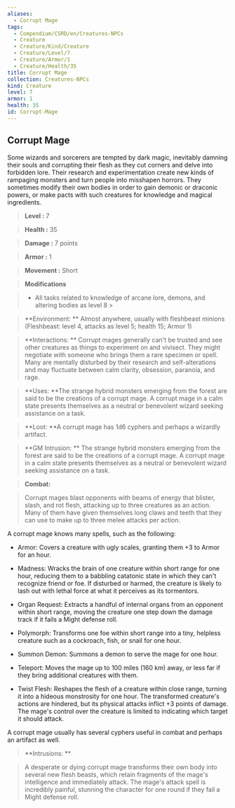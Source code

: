 ```yaml
---
aliases:
  - Corrupt Mage
tags:
  - Compendium/CSRD/en/Creatures-NPCs
  - Creature
  - Creature/Kind/Creature
  - Creature/Level/7
  - Creature/Armor/1
  - Creature/Health/35
title: Corrupt Mage
collection: Creatures-NPCs
kind: Creature
level: 7
armor: 1
health: 35
id: Corrupt-Mage
---
```

## Corrupt Mage    
Some wizards and sorcerers are tempted by dark magic, inevitably damning their souls and corrupting their flesh as they cut corners and delve into forbidden lore. Their research and experimentation create new kinds of rampaging monsters and turn people into misshapen horrors. They sometimes modify their own bodies in order to gain demonic or draconic powers, or make pacts with such creatures for knowledge and magical ingredients.    
  
    
> **Level :** 7    
> **Health :** 35    
> **Damage :** 7 points    
> **Armor :** 1    
> **Movement :** Short    
> **Modifications**    
>- All tasks related to knowledge of arcane lore, demons, and altering bodies as level 8 >  
>    
> **Environment: ** Almost anywhere, usually with fleshbeast minions (Fleshbeast: level 4, attacks as level 5; health 15; Armor 1)    
> **Interactions: ** Corrupt mages generally can't be trusted and see other creatures as things to experiment on and vivisect. They might negotiate with someone who brings them a rare specimen or spell. Many are mentally disturbed by their research and self-alterations and may fluctuate between calm clarity, obsession, paranoia, and rage.    
> **Uses: **The strange hybrid monsters emerging from the forest are said to be the creations of a corrupt mage. A corrupt mage in a calm state presents themselves as a neutral or benevolent wizard seeking assistance on a task.    
> **Loot: **A corrupt mage has 1d6 cyphers and perhaps a wizardly artifact.    
> **GM Intrusion: ** The strange hybrid monsters emerging from the forest are said to be the creations of a corrupt mage. A corrupt mage in a calm state presents themselves as a neutral or benevolent wizard seeking assistance on a task.    
  
> **Combat:**   
> Corrupt mages blast opponents with beams of energy that blister, slash, and rot flesh, attacking up to three creatures as an action. Many of them have given themselves long claws and teeth that they can use to make up to three melee attacks per action.   
A corrupt mage knows many spells, such as the following:  
 * Armor: Covers a creature with ugly scales, granting them +3 to Armor for an hour.   
* Madness: Wracks the brain of one creature within short range for one hour, reducing them to a babbling catatonic state in which they can't recognize friend or foe. If disturbed or harmed, the creature is likely to lash out with lethal force at what it perceives as its tormentors.   
* Organ Request: Extracts a handful of internal organs from an opponent within short range, moving the creature one step down the damage track if it fails a Might defense roll.   
* Polymorph: Transforms one foe within short range into a tiny, helpless creature such as a cockroach, fish, or snail for one hour.   
* Summon Demon: Summons a demon to serve the mage for one hour.   
* Teleport: Moves the mage up to 100 miles (160 km) away, or less far if they bring additional creatures with them.   
* Twist Flesh: Reshapes the flesh of a creature within close range, turning it into a hideous monstrosity for one hour. The transformed creature's actions are hindered, but its physical attacks inflict +3 points of damage. The mage's control over the creature is limited to indicating which target it should attack.   
A corrupt mage usually has several cyphers useful in combat and perhaps an artifact as well.    
    
  
> **Intrusions: **   
> A desperate or dying corrupt mage transforms their own body into several new flesh beasts, which retain fragments of the mage's intelligence and immediately attack. The mage's attack spell is incredibly painful, stunning the character for one round if they fail a Might defense roll.    
